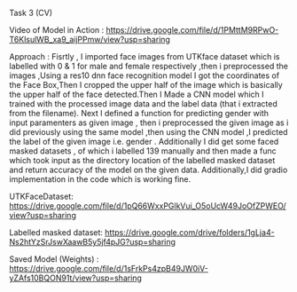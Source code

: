 Task 3 (CV)

Video of Model in Action : https://drive.google.com/file/d/1PMttM9RPwO-T6KlsulWB_xa9_aijPPmw/view?usp=sharing

Approach : 
Fisrtly , I imported face images from UTKface dataset which is labelled with 0 & 1 for male and female respectively ,then i preprocessed the images ,Using a res10 dnn face recognition model I got the coordinates of the Face Box,Then I cropped the upper half of the image
which is basically the upper half of the face detected.Then I Made a CNN model which I trained with the processed image data and the label data (that i extracted from the filename).
Next I defined a function for predicting gender with input paramenters as given image , then i preprocessed the given image as i did previously using the same model ,then using the CNN model ,I predicted the label
of the given image i.e. gender .
Additionally I did get some faced masked datasets , of which i labelled 139 manually and then made a func which took input as the directory location of the labelled masked dataset and return accuracy of the model
on the given data.
Additionally,I did gradio implementation in the code which is working fine.

UTKFaceDataset: https://drive.google.com/file/d/1pQ66WxxPGlkVui_O5oUcW49JoOfZPWEO/view?usp=sharing

Labelled masked dataset: https://drive.google.com/drive/folders/1gLja4-Ns2htYzSrJswXaawB5y5jf4pJG?usp=sharing

Saved Model (Weights) : https://drive.google.com/file/d/1sFrkPs4zpB49JW0iV-yZAfs10BQON91t/view?usp=sharing



